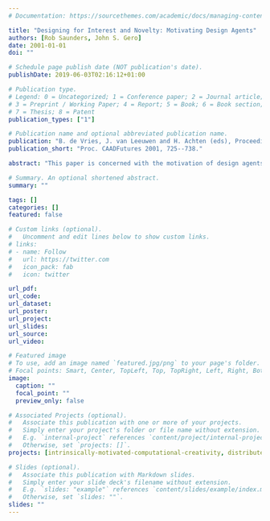 ```yaml
---
# Documentation: https://sourcethemes.com/academic/docs/managing-content/

title: "Designing for Interest and Novelty: Motivating Design Agents"
authors: [Rob Saunders, John S. Gero]
date: 2001-01-01
doi: ""

# Schedule page publish date (NOT publication's date).
publishDate: 2019-06-03T02:16:12+01:00

# Publication type.
# Legend: 0 = Uncategorized; 1 = Conference paper; 2 = Journal article;
# 3 = Preprint / Working Paper; 4 = Report; 5 = Book; 6 = Book section;
# 7 = Thesis; 8 = Patent
publication_types: ["1"]

# Publication name and optional abbreviated publication name.
publication: "B. de Vries, J. van Leeuwen and H. Achten (eds), Proceedings of CAADFutures 2001, Kluwer, Dordrecht, 725–738"
publication_short: "Proc. CAADFutures 2001, 725--738."

abstract: "This paper is concerned with the motivation of design agents to promote the exploration of design spaces. A general form of motivation common to designers is a curiosity to discover interesting designs. This paper presents computational models of interest and curiosity based on the detection of novelty. We illustrate the behaviour of our model of interest by developing a design agent that is motivated to explore the effects of emergent crowd behaviours on the performance of doorways."

# Summary. An optional shortened abstract.
summary: ""

tags: []
categories: []
featured: false

# Custom links (optional).
#   Uncomment and edit lines below to show custom links.
# links:
# - name: Follow
#   url: https://twitter.com
#   icon_pack: fab
#   icon: twitter

url_pdf:
url_code:
url_dataset:
url_poster:
url_project:
url_slides:
url_source:
url_video:

# Featured image
# To use, add an image named `featured.jpg/png` to your page's folder. 
# Focal points: Smart, Center, TopLeft, Top, TopRight, Left, Right, BottomLeft, Bottom, BottomRight.
image:
  caption: ""
  focal_point: ""
  preview_only: false

# Associated Projects (optional).
#   Associate this publication with one or more of your projects.
#   Simply enter your project's folder or file name without extension.
#   E.g. `internal-project` references `content/project/internal-project/index.md`.
#   Otherwise, set `projects: []`.
projects: [intrinsically-motivated-computational-creativity, distributed-computational-creativity]

# Slides (optional).
#   Associate this publication with Markdown slides.
#   Simply enter your slide deck's filename without extension.
#   E.g. `slides: "example"` references `content/slides/example/index.md`.
#   Otherwise, set `slides: ""`.
slides: ""
---
```

